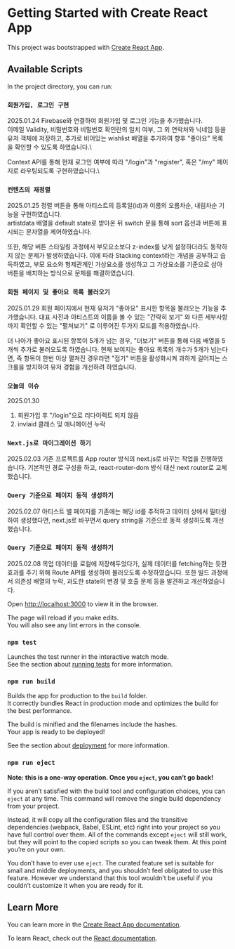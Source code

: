 # Getting Started with Create React App

This project was bootstrapped with [Create React App](https://github.com/facebook/create-react-app).

## Available Scripts

In the project directory, you can run:

### `회원가입, 로그인 구현`

2025.01.24
Firebase와 연결하여 회원가입 및 로그인 기능을 추가했습니다.\
이메일 Validity, 비밀번호와 비밀번호 확인란의 일치 여부, 그 외 연락처와 닉네임 등을 유저 객체에 저장하고, 추가로 비어있는 wishlist 배열을 추가하여 향후 "좋아요" 목록을 확인할 수 있도록 하였습니다.\

Context API를 통해 현재 로그인 여부에 따라 "/login"과 "register", 혹은 "/my" 페이지로 라우팅되도록 구현하였습니다.\

### `컨텐츠의 재정렬`

2025.01.25
정렬 버튼을 통해 아티스트의 등록일(id)과 이름의 오름차순, 내림차순 기능을 구현하였습니다.\
artistdata 배열을 default state로 받아온 뒤 switch 문을 통해 sort 옵션과 버튼에 표시되는 문자열을 제어하였습니다.

또한, 해당 버튼 스타일링 과정에서 부모요소보다 z-index를 낮게 설정하더라도 동작하지 않는 문제가 발생하였습니다.
이에 따라 Stacking context라는 개념을 공부하고 습득하였고, 부모 요소와 형제관계인 가상요소를 생성하고 그 가상요소를 기준으로 삼아 버튼을 배치하는 방식으로 문제를 해결하였습니다.


### `회원 페이지 및 좋아요 목록 불러오기`

2025.01.29
회원 페이지에서 현재 유저가 "좋아요" 표시한 항목을 불러오는 기능을 추가했습니다.
대표 사진과 아티스트의 이름을 볼 수 있는 "간략히 보기" 와 다른 세부사항까지 확인할 수 있는 "펼쳐보기" 로 이루어진 두가지 모드를 적용하였습니다.

더 나아가 좋아요 표시된 항목이 5개가 넘는 경우, "더보기" 버튼을 통해 다음 배열을 5개씩 추가로 불러오도록 하였습니다.
현재 보여지는 좋아요 목록의 개수가 5개가 넘는다면, 즉 항목이 한번 이상 펼쳐진 경우라면 "접기" 버튼을 활성화시켜 과하게 길어지는 스크롤을 방지하여 유저 경험을 개선하려 하였습니다.


### `오늘의 이슈`

2025.01.30
1. 회원가입 후 "/login"으로 리다이렉트 되지 않음
2. invlaid 클래스 및 애니메이션 누락


### `Next.js로 마이그레이션 하기`

2025.02.03
기존 프로젝트를 App router 방식의 next.js로 바꾸는 작업을 진행하였습니다.
기본적인 경로 구성을 하고, react-router-dom 방식 대신 next router로 교체했습니다.


### `Query 기준으로 페이지 동적 생성하기`

2025.02.07
아티스트 별 페이지를 기존에는 해당 id를 추적하고 데이터 상에서 필터링하여 생성했다면, next.js로 바꾸면서 query string을 기준으로 동적 생성하도록 개선했습니다.

### `Query 기준으로 페이지 동적 생성하기`

2025.02.08
목업 데이터를 로컬에 저장해두었다가, 실제 데이터를 fetching하는 듯한 효과를 주기 위해 Route API를 생성하여 불러오도록 수정하였습니다.
또한 빌드 과정에서 의존성 배열의 누락, 과도한 state의 변경 및 호출 문제 등을 발견하고 개선하였습니다.


Open [http://localhost:3000](http://localhost:3000) to view it in the browser.

The page will reload if you make edits.\
You will also see any lint errors in the console.

### `npm test`

Launches the test runner in the interactive watch mode.\
See the section about [running tests](https://facebook.github.io/create-react-app/docs/running-tests) for more information.

### `npm run build`

Builds the app for production to the `build` folder.\
It correctly bundles React in production mode and optimizes the build for the best performance.

The build is minified and the filenames include the hashes.\
Your app is ready to be deployed!

See the section about [deployment](https://facebook.github.io/create-react-app/docs/deployment) for more information.

### `npm run eject`

**Note: this is a one-way operation. Once you `eject`, you can’t go back!**

If you aren’t satisfied with the build tool and configuration choices, you can `eject` at any time. This command will remove the single build dependency from your project.

Instead, it will copy all the configuration files and the transitive dependencies (webpack, Babel, ESLint, etc) right into your project so you have full control over them. All of the commands except `eject` will still work, but they will point to the copied scripts so you can tweak them. At this point you’re on your own.

You don’t have to ever use `eject`. The curated feature set is suitable for small and middle deployments, and you shouldn’t feel obligated to use this feature. However we understand that this tool wouldn’t be useful if you couldn’t customize it when you are ready for it.

## Learn More

You can learn more in the [Create React App documentation](https://facebook.github.io/create-react-app/docs/getting-started).

To learn React, check out the [React documentation](https://reactjs.org/).
